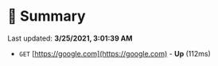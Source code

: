 # 📖 Summary
Last updated: **3/25/2021, 3:01:39 AM**

- `GET` [https://google.com](https://google.com) - **Up** (112ms)

